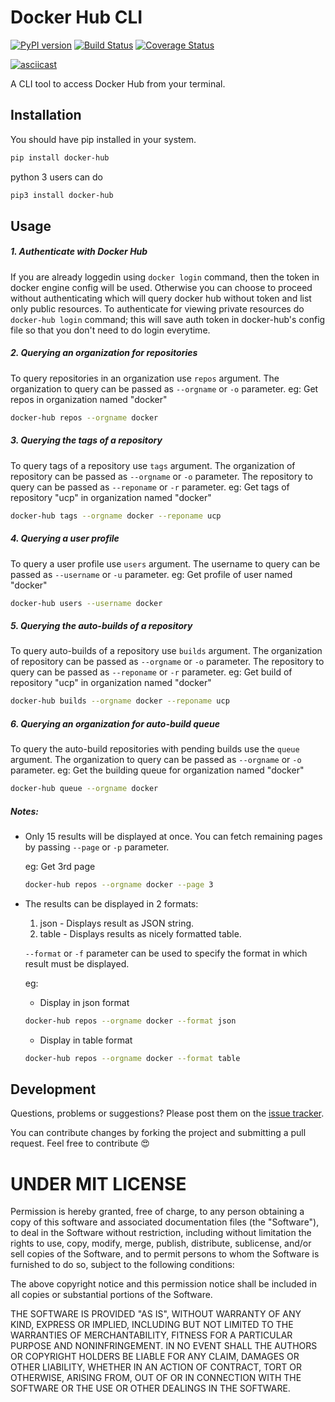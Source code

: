 Docker Hub CLI
========
[![PyPI version](https://badge.fury.io/py/docker-hub.svg)](https://badge.fury.io/py/docker-hub)
[![Build Status](https://travis-ci.org/amalfra/docker-hub.svg?branch=master)](https://travis-ci.org/amalfra/docker-hub)
[![Coverage Status](https://coveralls.io/repos/github/amalfra/docker-hub/badge.svg?branch=master)](https://coveralls.io/github/amalfra/docker-hub?branch=master)

[![asciicast](https://asciinema.org/a/89901.png)](https://asciinema.org/a/89901)

A CLI tool to access Docker Hub from your terminal.

## Installation
You should have pip installed in your system.
```sh
pip install docker-hub
```
python 3 users can do
```sh
pip3 install docker-hub
```

## Usage
##### 1. Authenticate with Docker Hub
If you are already loggedin using `docker login` command, then the token in docker engine config will be used. Otherwise you can choose to proceed without authenticating which will query docker hub without token and list only public resources. To authenticate for viewing private resources do `docker-hub login` command; this will save auth token in docker-hub's config file so that you don't need to do login everytime.

##### 2. Querying an organization for repositories
To query repositories in an organization use `repos` argument. The organization to query can be passed as `--orgname` or `-o` parameter.
eg: Get repos in organization named "docker"
```sh
docker-hub repos --orgname docker
```

##### 3. Querying the tags of a repository
To query tags of a repository use `tags` argument. The organization of repository can be passed as `--orgname` or `-o` parameter. The repository to query can be passed as `--reponame` or `-r` parameter.
eg: Get tags of repository "ucp" in organization named "docker"
```sh
docker-hub tags --orgname docker --reponame ucp
```

##### 4. Querying a user profile
To query a user profile use `users` argument. The username to query can be passed as `--username` or `-u` parameter.
eg: Get profile of user named "docker"
```sh
docker-hub users --username docker
```

##### 5. Querying the auto-builds of a repository
To query auto-builds of a repository use `builds` argument. The organization of repository can be passed as `--orgname` or `-o` parameter. The repository to query can be passed as `--reponame` or `-r` parameter.
eg: Get build of repository "ucp" in organization named "docker"
```sh
docker-hub builds --orgname docker --reponame ucp
```

##### 6. Querying an organization for auto-build queue
To query the auto-build repositories with pending builds use the `queue` argument. The organization to query can be passed as `--orgname` or `-o` parameter.
eg: Get the building queue for organization named "docker"
```sh
docker-hub queue --orgname docker
```

##### Notes:
* Only 15 results will be displayed at once. You can fetch remaining pages by passing `--page` or `-p` parameter.

  eg: Get 3rd page
  ```sh
  docker-hub repos --orgname docker --page 3
  ```
* The results can be displayed in 2 formats:
  1. json - Displays result as JSON string.
  2. table - Displays results as nicely formatted table.

  `--format` or `-f` parameter can be used to specify the format in which result must be displayed.

  eg:
  * Display in json format
  ```sh
  docker-hub repos --orgname docker --format json
  ```

  * Display in table format
  ```sh
  docker-hub repos --orgname docker --format table
  ```

## Development
Questions, problems or suggestions? Please post them on the [issue tracker](https://github.com/amalfra/docker-hub/issues).

You can contribute changes by forking the project and submitting a pull request. Feel free to contribute :heart_eyes:

UNDER MIT LICENSE
=================
Permission is hereby granted, free of charge, to any person obtaining a copy of this software and associated documentation files (the "Software"), to deal in the Software without restriction, including without limitation the rights to use, copy, modify, merge, publish, distribute, sublicense, and/or sell copies of the Software, and to permit persons to whom the Software is furnished to do so, subject to the following conditions:

The above copyright notice and this permission notice shall be included in all copies or substantial portions of the Software.

THE SOFTWARE IS PROVIDED "AS IS", WITHOUT WARRANTY OF ANY KIND, EXPRESS OR IMPLIED, INCLUDING BUT NOT LIMITED TO THE WARRANTIES OF MERCHANTABILITY, FITNESS FOR A PARTICULAR PURPOSE AND NONINFRINGEMENT. IN NO EVENT SHALL THE AUTHORS OR COPYRIGHT HOLDERS BE LIABLE FOR ANY CLAIM, DAMAGES OR OTHER LIABILITY, WHETHER IN AN ACTION OF CONTRACT, TORT OR OTHERWISE, ARISING FROM, OUT OF OR IN CONNECTION WITH THE SOFTWARE OR THE USE OR OTHER DEALINGS IN THE SOFTWARE.
